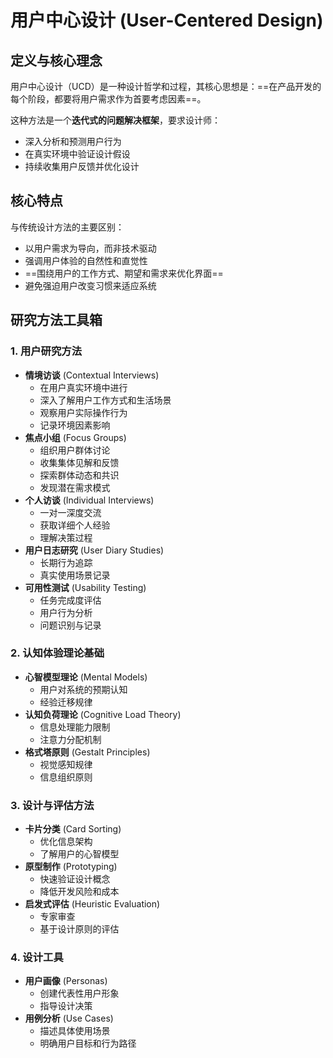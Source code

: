 # 用户中心设计 (User-Centered Design)

## 定义与核心理念

用户中心设计（UCD）是一种设计哲学和过程，其核心思想是：==在产品开发的每个阶段，都要将用户需求作为首要考虑因素==。

这种方法是一个**迭代式的问题解决框架**，要求设计师：
- 深入分析和预测用户行为
- 在真实环境中验证设计假设
- 持续收集用户反馈并优化设计

## 核心特点

与传统设计方法的主要区别：
- 以用户需求为导向，而非技术驱动
- 强调用户体验的自然性和直觉性
- ==围绕用户的工作方式、期望和需求来优化界面==
- 避免强迫用户改变习惯来适应系统

## 研究方法工具箱

### 1. 用户研究方法

- **情境访谈** (Contextual Interviews)
  - 在用户真实环境中进行
  - 深入了解用户工作方式和生活场景
  - 观察用户实际操作行为
  - 记录环境因素影响
- **焦点小组** (Focus Groups)
  - 组织用户群体讨论
  - 收集集体见解和反馈
  - 探索群体动态和共识
  - 发现潜在需求模式
- **个人访谈** (Individual Interviews)
  - 一对一深度交流
  - 获取详细个人经验
  - 理解决策过程
- **用户日志研究** (User Diary Studies)
  - 长期行为追踪
  - 真实使用场景记录
- **可用性测试** (Usability Testing)
  - 任务完成度评估
  - 用户行为分析
  - 问题识别与记录

### 2. 认知体验理论基础
- **心智模型理论** (Mental Models)
  - 用户对系统的预期认知
  - 经验迁移规律
- **认知负荷理论** (Cognitive Load Theory)
  - 信息处理能力限制
  - 注意力分配机制
- **格式塔原则** (Gestalt Principles)
  - 视觉感知规律
  - 信息组织原则

### 3. 设计与评估方法
- **卡片分类** (Card Sorting)
  - 优化信息架构
  - 了解用户的心智模型
- **原型制作** (Prototyping)
  - 快速验证设计概念
  - 降低开发风险和成本
- **启发式评估** (Heuristic Evaluation)
  - 专家审查
  - 基于设计原则的评估

### 4. 设计工具
- **用户画像** (Personas)
  - 创建代表性用户形象
  - 指导设计决策
- **用例分析** (Use Cases)
  - 描述具体使用场景
  - 明确用户目标和行为路径